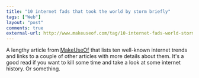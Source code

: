 ```yaml
---
title: "10 internet fads that took the world by storm briefly"
tags: ["Web"]
layout: "post"
comments: true
external-url: http://www.makeuseof.com/tag/10-internet-fads-world-storm-briefly/
---
```


A lengthy article from [MakeUseOf](http://www.makeuseof.com/) that lists ten well-known internet trends and links to a couple of other articles with more details about them. It's a good read if you want to kill some time and take a look at some internet history. Or something.
